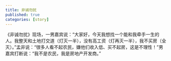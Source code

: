 ```yaml
---
title: 非诚勿扰
published: true
categories: [story]
---
```


《非诚勿扰》现场，一男嘉宾说：“大家好，今天我想找一个能和我牵手一生的人。我整天和土地打交道（灯灭一半），没有高工资（灯再灭一半），我不买房（全灭）。”孟非说：“很多人看不起农民，嫌他们收入低、买不起房，这是不理性！”男嘉宾打断说：“我不是农民，我是房地产开发商。”

